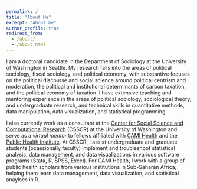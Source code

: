 ```yaml
---
permalink: /
title: "About Me"
excerpt: "About me"
author_profile: true
redirect_from: 
  - /about/
  - /about.html
---
```


I am a doctoral candidate in the Department of Sociology at the University of Washington in Seattle. My research falls into the areas of political sociology, fiscal sociology, and political economy, with substantive focuses on the political discourse and social science around political centrism and moderation, the political and institutional determinants of carbon taxation, and the political economy of taxation. I have extensive teaching and mentoring experience in the areas of political sociology, sociological theory, and undergraduate research, and technical skills in quantitative methods, data manipulation, data visualization, and statistical programming. 

I also currently work as a consultant at the [Center for Social Science and Computational Research](https://depts.washington.edu/csscr/) (CSSCR) at the University of Washington and serve as a *virtual mentor* to fellows affiliated with [CAMI Health](https://cami-health.org/) and the [Public Health Institute](https://www.phi.org/). At CSSCR, I assist undergraduate and graduate students (ocassionally faculty) implement and troubleshoot statistical analysis, data management, and data visualizations in various software programs (Stata, R, SPSS, Excel). For CAMI Health, I work with a group of public health scholars from various institutions in Sub-Saharan Africa, helping them learn data management, data visualization, and statistical anaylses in R. 
